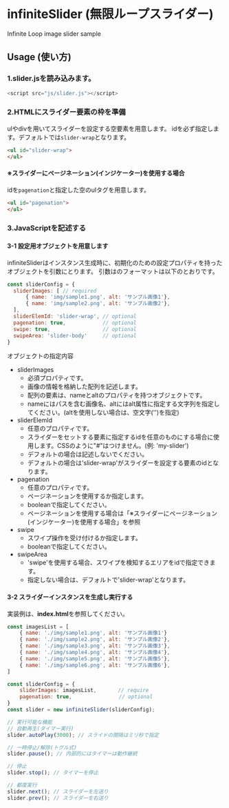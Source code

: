 # infiniteSlider (無限ループスライダー)

Infinite Loop image slider sample

## Usage (使い方)

### 1.slider.jsを読み込みます。

```js
<script src="js/slider.js"></script>
```

### 2.HTMLにスライダー要素の枠を準備

ulやdivを用いてスライダーを設定する空要素を用意します。
idを必ず指定します。デフォルトでは`slider-wrap`となります。

```HTML
<ul id="slider-wrap">
</ul>
```

#### ※スライダーにページネーション(インジケーター)を使用する場合

idを`pagenation`と指定した空のulタグを用意します。

```HTML
<ul id="pagenation">
</ul>
```

### 3.JavaScriptを記述する

#### 3-1 設定用オブジェクトを用意します

infiniteSliderはインスタンス生成時に、初期化のための設定プロパティを持ったオブジェクトを引数にとります。
引数はのフォーマットは以下のとおりです。

```js
const sliderConfig = {
  sliderImages: [ // required
      { name: 'img/sample1.png', alt: 'サンプル画像1'},
      { name: 'img/sample2.png', alt: 'サンプル画像2'},
  ],
  sliderElemId: 'slider-wrap', // optional
  pagenation: true,            // optional
  swipe: true,                 // optional
  swipeArea: 'slider-body'     // optional
}
```

オブジェクトの指定内容

- sliderImages
  - 必須プロパティです。
  - 画像の情報を格納した配列を記述します。
  - 配列の要素は、nameとaltのプロパティを持つオブジェクトです。
  - nameにはパスを含む画像名、altにはalt属性に指定する文字列を指定してください。(altを使用しない場合は、空文字('')を指定)
- sliderElemId
  - 任意のプロパティです。
  - スライダーをセットする要素に指定するidを任意のものにする場合に使用します。CSSのように"#"はつけません。(例: 'my-slider')
  - デフォルトの場合は記述しないでください。
  - デフォルトの場合は'slider-wrap'がスライダーを設定する要素のidとなります。
- pagenation
  - 任意のプロパティです。
  - ページネーションを使用するか指定します。
  - booleanで指定してください。
  - ページネーションを使用する場合は「※スライダーにページネーション(インジケーター)を使用する場合」を参照
- swipe
  - スワイプ操作を受け付けるか指定します。
  - booleanで指定してください。
- swipeArea
  - 'swipe'を使用する場合、スワイプを検知するエリアをidで指定できます。
  - 指定しない場合は、デフォルトで'slider-wrap'となります。


#### 3-2 スライダーインスタンスを生成し実行する

実装例は、**index.html**を参照してください。

```js
const imagesList = [
    { name: './img/sample1.png', alt: 'サンプル画像1'}
    { name: './img/sample2.png', alt: 'サンプル画像2'},
    { name: './img/sample3.png', alt: 'サンプル画像3'},
    { name: './img/sample4.png', alt: 'サンプル画像4'},
    { name: './img/sample5.png', alt: 'サンプル画像5'},
    { name: './img/sample6.png', alt: 'サンプル画像6'},
]

const sliderConfig = {
    sliderImages: imagesList,       // require
    pagenation: true, 　　　　　　　　 // optional
}
const slider = new infiniteSlider(sliderConfig);

// 実行可能な機能
// 自動再生(タイマー実行)
slider.autoPlay(3000); // スライドの間隔はミリ秒で指定

// 一時停止/解除(トグル式)
slider.pause(); // 内部的にはタイマーは動作継続

// 停止
slider.stop(); // タイマーを停止

// 都度実行
slider.next(); // スライダーを左送り
slider.prev(); // スライダーを右送り
```

